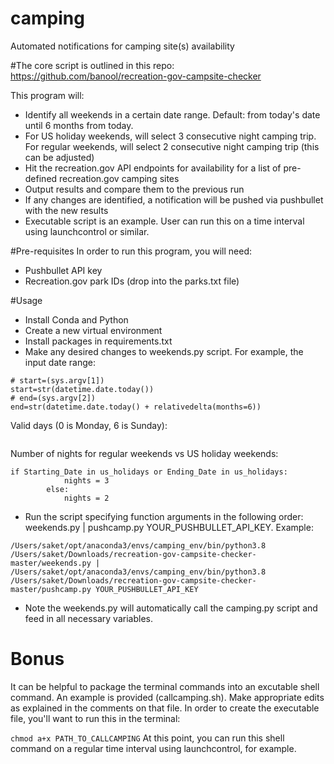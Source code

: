# camping
Automated notifications for camping site(s) availability

#The core script is outlined in this repo:
https://github.com/banool/recreation-gov-campsite-checker

This program will:
* Identify all weekends in a certain date range. Default: from today's date until 6 months from today. 
* For US holiday weekends, will select 3 consecutive night camping trip. For regular weekends, will select 2 consecutive night camping trip (this can be adjusted)
* Hit the recreation.gov API endpoints for availability for a list of pre-defined recreation.gov camping sites
* Output results and compare them to the previous run
* If any changes are identified, a notification will be pushed via pushbullet with the new results
* Executable script is an example. User can run this on a time interval using launchcontrol or similar. 

#Pre-requisites
In order to run this program, you will need:
* Pushbullet API key
* Recreation.gov park IDs (drop into the parks.txt file)

#Usage
* Install Conda and Python
* Create a new virtual environment
* Install packages in requirements.txt
* Make any desired changes to weekends.py script. For example, the input date range:
```
# start=(sys.argv[1])
start=str(datetime.date.today())
# end=(sys.argv[2])
end=str(datetime.date.today() + relativedelta(months=6))
```
Valid days (0 is Monday, 6 is Sunday):
```if ((start_date + datetime.timedelta(days=x)).isoweekday() >= 5 or (start_date + datetime.timedelta(days=x)).isoweekday() == 1)}
```
Number of nights for regular weekends vs US holiday weekends: 
```
if Starting_Date in us_holidays or Ending_Date in us_holidays:
			nights = 3
		else:
			nights = 2
```
* Run the script specifying function arguments in the following order: weekends.py | pushcamp.py YOUR_PUSHBULLET_API_KEY. Example:

```
/Users/saket/opt/anaconda3/envs/camping_env/bin/python3.8 /Users/saket/Downloads/recreation-gov-campsite-checker-master/weekends.py | /Users/saket/opt/anaconda3/envs/camping_env/bin/python3.8 /Users/saket/Downloads/recreation-gov-campsite-checker-master/pushcamp.py YOUR_PUSHBULLET_API_KEY
```
* Note the weekends.py will automatically call the camping.py script and feed in all necessary variables. 

# Bonus
It can be helpful to package the terminal commands into an excutable shell command. An example is provided (callcamping.sh). Make appropriate edits as explained in the comments on that file. In order to create the executable file, you'll want to run this in the terminal: 

```chmod a+x PATH_TO_CALLCAMPING```
At this point, you can run this shell command on a regular time interval using launchcontrol, for example. 
